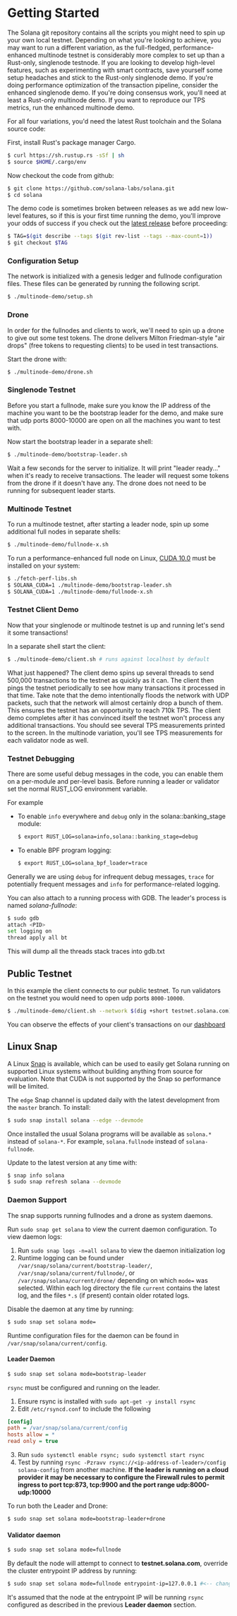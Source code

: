 # Getting Started

The Solana git repository contains all the scripts you might need to spin up your
own local testnet. Depending on what you're looking to achieve, you may want to
run a different variation, as the full-fledged, performance-enhanced
multinode testnet is considerably more complex to set up than a Rust-only,
singlenode testnode.  If you are looking to develop high-level features, such
as experimenting with smart contracts, save yourself some setup headaches and
stick to the Rust-only singlenode demo.  If you're doing performance optimization
of the transaction pipeline, consider the enhanced singlenode demo. If you're
doing consensus work, you'll need at least a Rust-only multinode demo. If you want
to reproduce our TPS metrics, run the enhanced multinode demo.

For all four variations, you'd need the latest Rust toolchain and the Solana
source code:

First, install Rust's package manager Cargo.

```bash
$ curl https://sh.rustup.rs -sSf | sh
$ source $HOME/.cargo/env
```

Now checkout the code from github:

```bash
$ git clone https://github.com/solana-labs/solana.git
$ cd solana
```

The demo code is sometimes broken between releases as we add new low-level
features, so if this is your first time running the demo, you'll improve
your odds of success if you check out the
[latest release](https://github.com/solana-labs/solana/releases)
before proceeding:

```bash
$ TAG=$(git describe --tags $(git rev-list --tags --max-count=1))
$ git checkout $TAG
```

### Configuration Setup

The network is initialized with a genesis ledger and fullnode configuration files.
These files can be generated by running the following script.

```bash
$ ./multinode-demo/setup.sh
```

### Drone

In order for the fullnodes and clients to work, we'll need to
spin up a drone to give out some test tokens.  The drone delivers Milton
Friedman-style "air drops" (free tokens to requesting clients) to be used in
test transactions.

Start the drone with:

```bash
$ ./multinode-demo/drone.sh
```

### Singlenode Testnet

Before you start a fullnode, make sure you know the IP address of the machine you
want to be the bootstrap leader for the demo, and make sure that udp ports 8000-10000 are
open on all the machines you want to test with.

Now start the bootstrap leader in a separate shell:

```bash
$ ./multinode-demo/bootstrap-leader.sh
```

Wait a few seconds for the server to initialize. It will print "leader ready..." when it's ready to
receive transactions. The leader will request some tokens from the drone if it doesn't have any.
The drone does not need to be running for subsequent leader starts.

### Multinode Testnet

To run a multinode testnet, after starting a leader node, spin up some
additional full nodes in separate shells:

```bash
$ ./multinode-demo/fullnode-x.sh
```

To run a performance-enhanced full node on Linux,
[CUDA 10.0](https://developer.nvidia.com/cuda-downloads) must be installed on
your system:

```bash
$ ./fetch-perf-libs.sh
$ SOLANA_CUDA=1 ./multinode-demo/bootstrap-leader.sh
$ SOLANA_CUDA=1 ./multinode-demo/fullnode-x.sh
```

### Testnet Client Demo

Now that your singlenode or multinode testnet is up and running let's send it
some transactions!

In a separate shell start the client:

```bash
$ ./multinode-demo/client.sh # runs against localhost by default
```

What just happened? The client demo spins up several threads to send 500,000 transactions
to the testnet as quickly as it can. The client then pings the testnet periodically to see
how many transactions it processed in that time. Take note that the demo intentionally
floods the network with UDP packets, such that the network will almost certainly drop a
bunch of them. This ensures the testnet has an opportunity to reach 710k TPS. The client
demo completes after it has convinced itself the testnet won't process any additional
transactions. You should see several TPS measurements printed to the screen. In the
multinode variation, you'll see TPS measurements for each validator node as well.

### Testnet Debugging

There are some useful debug messages in the code, you can enable them on a per-module and per-level
basis.  Before running a leader or validator set the normal RUST\_LOG environment variable.

For example

* To enable `info` everywhere and `debug` only in the solana::banking_stage module:

  ```bash
  $ export RUST_LOG=solana=info,solana::banking_stage=debug
  ```

* To enable BPF program logging:

  ```bash
  $ export RUST_LOG=solana_bpf_loader=trace
  ```

Generally we are using `debug` for infrequent debug messages, `trace` for potentially frequent
messages and `info` for performance-related logging.

You can also attach to a running process with GDB.  The leader's process is named
_solana-fullnode_:

```bash
$ sudo gdb
attach <PID>
set logging on
thread apply all bt
```

This will dump all the threads stack traces into gdb.txt

## Public Testnet

In this example the client connects to our public testnet. To run validators on the testnet you would need to open udp ports `8000-10000`.

```bash
$ ./multinode-demo/client.sh --network $(dig +short testnet.solana.com):8001 --duration 60
```

You can observe the effects of your client's transactions on our [dashboard](https://metrics.solana.com:3000/d/testnet/testnet-hud?orgId=2&from=now-30m&to=now&refresh=5s&var-testnet=testnet)

## Linux Snap

A Linux [Snap](https://snapcraft.io/) is available, which can be used to easily
get Solana running on supported Linux systems without building anything from
source for evaluation.  Note that CUDA is not supported by the Snap so
performance will be limited.

The `edge` Snap channel is updated daily with the latest
development from the `master` branch.  To install:

```bash
$ sudo snap install solana --edge --devmode
```

Once installed the usual Solana programs will be available as `solona.*` instead
of `solana-*`.  For example, `solana.fullnode` instead of `solana-fullnode`.

Update to the latest version at any time with:

```bash
$ snap info solana
$ sudo snap refresh solana --devmode
```

### Daemon Support
The snap supports running fullnodes and a drone as system daemons.

Run `sudo snap get solana` to view the current daemon configuration.  To view
daemon logs:
1. Run `sudo snap logs -n=all solana` to view the daemon initialization log
2. Runtime logging can be found under `/var/snap/solana/current/bootstrap-leader/`,
`/var/snap/solana/current/fullnode/`, or `/var/snap/solana/current/drone/` depending
on which `mode=` was selected.  Within each log directory the file `current`
contains the latest log, and the files `*.s` (if present) contain older rotated
logs.

Disable the daemon at any time by running:

```bash
$ sudo snap set solana mode=
```

Runtime configuration files for the daemon can be found in
`/var/snap/solana/current/config`.

#### Leader Daemon

```bash
$ sudo snap set solana mode=bootstrap-leader
```

`rsync` must be configured and running on the leader.

1. Ensure rsync is installed with `sudo apt-get -y install rsync`
2. Edit `/etc/rsyncd.conf` to include the following
```ini
[config]
path = /var/snap/solana/current/config
hosts allow = *
read only = true
```
3. Run `sudo systemctl enable rsync; sudo systemctl start rsync`
4. Test by running `rsync -Pzravv rsync://<ip-address-of-leader>/config
solana-config` from another machine.  **If the leader is running on a cloud
provider it may be necessary to configure the Firewall rules to permit ingress
to port tcp:873, tcp:9900 and the port range udp:8000-udp:10000**


To run both the Leader and Drone:

```bash
$ sudo snap set solana mode=bootstrap-leader+drone

```

#### Validator daemon

```bash
$ sudo snap set solana mode=fullnode

```

By default the node will attempt to connect to **testnet.solana.com**, override the
cluster entrypoint IP address by running:

```bash
$ sudo snap set solana mode=fullnode entrypoint-ip=127.0.0.1 #<-- change IP address
```

It's assumed that the node at the entrypoint IP will be running `rsync`
configured as described in the previous **Leader daemon** section.

